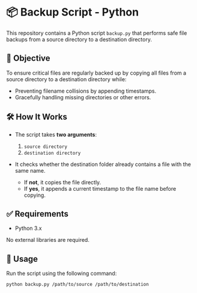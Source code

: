 # 📦 Backup Script - Python

This repository contains a Python script `backup.py` that performs safe file backups from a source directory to a destination directory.

## 🧠 Objective

To ensure critical files are regularly backed up by copying all files from a source directory to a destination directory while:

- Preventing filename collisions by appending timestamps.
- Gracefully handling missing directories or other errors.

## 🛠️ How It Works

- The script takes **two arguments**:

  1. `source directory`
  2. `destination directory`
- It checks whether the destination folder already contains a file with the same name.

  - If **not**, it copies the file directly.
  - If **yes**, it appends a current timestamp to the file name before copying.

## ✅ Requirements

- Python 3.x

No external libraries are required.

## 🚀 Usage

Run the script using the following command:

```bash
python backup.py /path/to/source /path/to/destination
```
